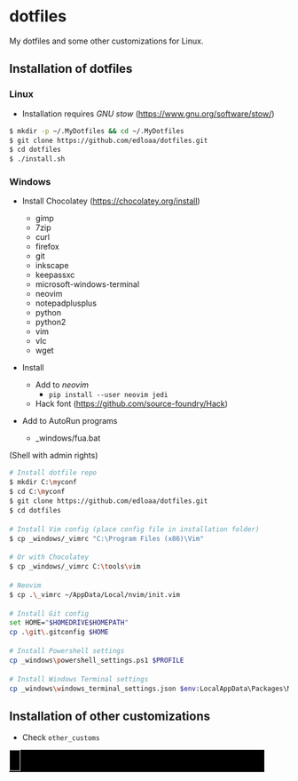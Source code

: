 # dotfiles

My dotfiles and some other customizations for Linux.

## Installation of dotfiles

### Linux

* Installation requires *GNU stow* (https://www.gnu.org/software/stow/)

```sh
$ mkdir -p ~/.MyDotfiles && cd ~/.MyDotfiles
$ git clone https://github.com/edloaa/dotfiles.git
$ cd dotfiles
$ ./install.sh
```

### Windows

* Install Chocolatey (https://chocolatey.org/install)
    - gimp
    - 7zip
    - curl
    - firefox
    - git
    - inkscape
    - keepassxc
    - microsoft-windows-terminal
    - neovim
    - notepadplusplus
    - python
    - python2
    - vim
    - vlc
    - wget

* Install
    * Add to *neovim*
        * ``pip install --user neovim jedi``
    * Hack font (https://github.com/source-foundry/Hack)

* Add to AutoRun programs
    * _windows/fua.bat

(Shell with admin rights)

```sh
# Install dotfile repo
$ mkdir C:\myconf
$ cd C:\myconf
$ git clone https://github.com/edloaa/dotfiles.git
$ cd dotfiles

# Install Vim config (place config file in installation folder)
$ cp _windows/_vimrc "C:\Program Files (x86)\Vim"

# Or with Chocolatey
$ cp _windows/_vimrc C:\tools\vim

# Neovim
$ cp .\_vimrc ~/AppData/Local/nvim/init.vim

# Install Git config
set HOME="$HOMEDRIVE$HOMEPATH"
cp .\git\.gitconfig $HOME

# Install Powershell settings
cp _windows\powershell_settings.ps1 $PROFILE

# Install Windows Terminal settings
cp _windows\windows_terminal_settings.json $env:LocalAppData\Packages\Microsoft.WindowsTerminal_8wekyb3d8bbwe/LocalState
```

## Installation of other customizations

- Check `other_customs`

![Wake up](./other_customs/fun_tools/wakeupneo/wakeupneo.gif)

